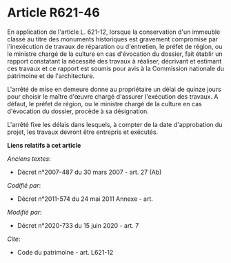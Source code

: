 # Article R621-46

En application de l'article L. 621-12, lorsque la conservation d'un immeuble classé au titre des monuments historiques est
gravement compromise par l'inexécution de travaux de réparation ou d'entretien, le préfet de région, ou le ministre chargé de
la culture en cas d'évocation du dossier, fait établir un rapport constatant la nécessité des travaux à réaliser, décrivant
et estimant ces travaux et ce rapport est soumis pour avis à la Commission nationale du patrimoine et de l'architecture.

L'arrêté de mise en demeure donne au propriétaire un délai de quinze jours pour choisir le maître d'œuvre chargé d'assurer
l'exécution des travaux. A défaut, le préfet de région, ou le ministre chargé de la culture en cas d'évocation du dossier,
procède à sa désignation.

L'arrêté fixe les délais dans lesquels, à compter de la date d'approbation du projet, les travaux devront être entrepris et
exécutés.

**Liens relatifs à cet article**

_Anciens textes_:

  - Décret n°2007-487 du 30 mars 2007 - art. 27 (Ab)

_Codifié par_:

  - Décret n°2011-574 du 24 mai 2011 Annexe - art.

_Modifié par_:

  - Décret n°2020-733 du 15 juin 2020 - art. 7

_Cite_:

  - Code du patrimoine - art. L621-12
